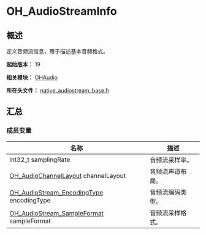 # OH_AudioStreamInfo
<!--Kit: Audio Kit-->
<!--Subsystem: Multimedia-->
<!--Owner: @songshenke-->
<!--SE: @caixuejiang; @hao-liangfei; @zhanganxiang-->
<!--TSE: @Filger-->

## 概述

定义音频流信息，用于描述基本音频格式。

**起始版本：** 19

**相关模块：** [OHAudio](capi-ohaudio.md)

**所在头文件：** [native_audiostream_base.h](capi-native-audiostream-base-h.md)

## 汇总

### 成员变量

| 名称 | 描述 |
| -- | -- |
| int32_t samplingRate | 音频流采样率。|
| [OH_AudioChannelLayout](../apis-avcodec-kit/_core.md#oh_audiochannellayout-1) channelLayout | 音频流声道布局。|
| [OH_AudioStream_EncodingType](capi-native-audiostream-base-h.md#oh_audiostream_encodingtype) encodingType | 音频流编码类型。|
| [OH_AudioStream_SampleFormat](capi-native-audiostream-base-h.md#oh_audiostream_sampleformat) sampleFormat | 音频流采样格式。|


